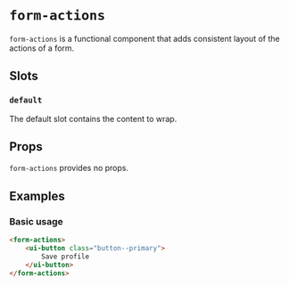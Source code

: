 # `form-actions`

`form-actions` is a functional component that adds consistent layout of the actions of a form.

## Slots

### `default`

The default slot contains the content to wrap.

## Props

`form-actions` provides no props.

## Examples

### Basic usage

```html
<form-actions>
	<ui-button class="button--primary">
		Save profile
	</ui-button>
</form-actions>
```
